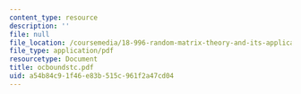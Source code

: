 ```yaml
---
content_type: resource
description: ''
file: null
file_location: /coursemedia/18-996-random-matrix-theory-and-its-applications-spring-2004/a54b84c91f46e83b515c961f2a47cd04_ocboundstc.pdf
file_type: application/pdf
resourcetype: Document
title: ocboundstc.pdf
uid: a54b84c9-1f46-e83b-515c-961f2a47cd04
---
```

